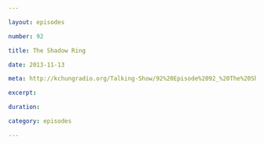 ```yaml
---

layout: episodes

number: 92

title: The Shadow Ring

date: 2013-11-13

meta: http://kchungradio.org/Talking-Show/92%20Episode%2092_%20The%20Shadow%20Ring.mp3

excerpt: 

duration: 

category: episodes

---
```



